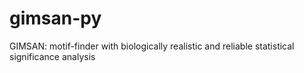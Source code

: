 # gimsan-py
GIMSAN: motif-finder with biologically realistic and reliable statistical significance analysis
